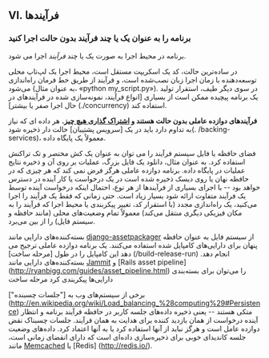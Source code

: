 ## VI. فرآیندها
### برنامه را به عنوان یک یا چند فرآیند بدون حالت اجرا کنید

برنامه در محیط اجرا به صورت یک یا چند *فرآیند* اجرا می شود.

در ساده‌ترین حالت، کد یک اسکریپت مستقل است، محیط اجرا یک لپ‌تاپ محلی توسعه‌دهنده با زمان اجرا زبان نصب‌شده است، و فرآیند از طریق خط فرمان راه‌اندازی می‌شود (به عنوان مثال، «python my_script.py»). در سوی دیگر طیف، استقرار تولید یک برنامه پیچیده ممکن است از بسیاری [انواع فرآیند، نمونه‌سازی شده در فرآیندهای در حال اجرا صفر یا بیشتر] (./concurrency) استفاده کند.

**فرآیندهای دوازده عاملی بدون حالت هستند و [اشتراک گذاری هیچ چیز](http://en.wikipedia.org/wiki/Shared_nothing_architecture).** هر داده ای که نیاز به تداوم دارد باید در یک [سرویس پشتیبان] حالت دار ذخیره شود(. /backing-services)، معمولاً یک پایگاه داده.

فضای حافظه یا فایل سیستم فرآیند را می توان به عنوان یک کش مختصر و تک تراکنش استفاده کرد. به عنوان مثال، دانلود یک فایل بزرگ، عملیات بر روی آن و ذخیره نتایج عملیات در پایگاه داده. برنامه دوازده عاملی هرگز فرض نمی کند که هر چیزی که در حافظه نهان یا روی دیسک ذخیره شده است در یک درخواست یا کار آینده در دسترس خواهد بود -- با اجرای بسیاری از فرآیندها از هر نوع، احتمال اینکه درخواست آینده توسط یک فرآیند متفاوت ارائه شود بسیار زیاد است. حتی زمانی که فقط یک فرآیند را اجرا می‌کنید، یک راه‌اندازی مجدد (با استقرار کد، تغییر پیکربندی یا محیط اجرا که فرآیند را به مکان فیزیکی دیگری منتقل می‌کند) معمولاً تمام وضعیت‌های محلی (مانند حافظه و سیستم فایل) را از بین می‌برد.

بسته‌کننده‌های دارایی مانند [django-assetpackager](http://code.google.com/p/django-assetpackager/) از سیستم فایل به عنوان حافظه پنهان برای دارایی‌های کامپایل شده استفاده می‌کنند. یک برنامه دوازده عاملی ترجیح می دهد این کامپایل را در طول [مرحله ساخت] (/build-release-run) انجام دهد. بسته‌کننده‌های دارایی مانند [Jammit](http://documentcloud.github.io/jammit/) و [Rails asset pipeline] (http://ryanbigg.com/guides/asset_pipeline.html) را می‌توان برای بسته‌بندی دارایی‌ها پیکربندی کرد مرحله ساخت

برخی از سیستم‌های وب به ["جلسات چسبنده"] (http://en.wikipedia.org/wiki/Load_balancing_%28computing%29#Persistence) متکی هستند -- یعنی ذخیره داده‌های جلسه کاربر در حافظه فرآیند برنامه و انتظار آینده درخواست از همان بازدید کننده برای هدایت به همان فرآیند. جلسات چسبناک نقض دوازده عامل است و هرگز نباید از آنها استفاده کرد یا به آنها اعتماد کرد. داده‌های وضعیت جلسه کاندیدای خوبی برای ذخیره‌سازی داده‌ای است که دارای انقضای زمانی است، مانند [Memcached](http://memcached.org/) یا [Redis] (http://redis.io/).